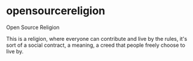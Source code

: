 opensourcereligion
==================

Open Source Religion

This is a religion, where everyone can contribute and live by the rules, it's sort of a social contract, a meaning, a creed that people freely choose to live by.
